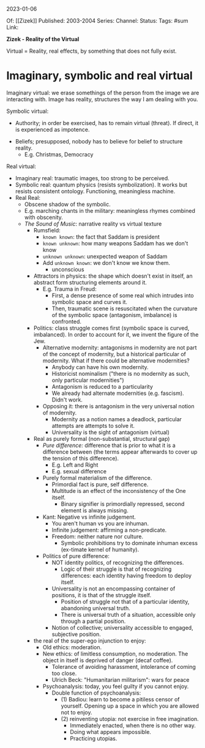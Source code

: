 2023-01-06

Of: [[Zizek]]
Published: 2003-2004
Series: 
Channel: 
Status: 
Tags: #sum
Link: 



**Zizek - Reality of the Virtual**

Virtual = Reality, real effects, by something that does not fully exist.

# Imaginary, symbolic and real virtual

Imaginary virtual: we erase somethings of the person from the image we are interacting with. Image has reality, structures the way I am dealing with you.

Symbolic virtual:
- Authority; in order be exercised, has to remain virtual (threat). If direct, it is experienced as impotence.
* Beliefs; presupposed, nobody has to believe for belief to structure reality.
	* E.g. Christmas, Democracy

Real virtual:
* Imaginary real: traumatic images, too strong to be perceived.
* Symbolic real: quantum physics (resists symbolization). It works but resists consistent ontology. Functioning, meaningless machine.
* Real Real:
     * Obscene shadow of the symbolic.
     * E.g. marching chants in the military: meaningless rhymes combined with obscenity.
     - *The Sound of Music*: narrative reality vs virtual texture 
        * Rumsfield:
            * `known known`: the fact that Saddam is president
            * `known unknown`: how many weapons Saddam has we don't know
            * `unknown unknown`: unexpected weapon of Saddam
            * Add `unknown known`: we don't know we know them.
                * unconscious
        * Attractors in physics: the shape which doesn't exist in itself, an abstract form structuring elements around it.
            * E.g. Trauma in Freud: 
                * First, a dense presence of some real which intrudes into symbolic space and curves it.
                * Then, traumatic scene is resuscitated when the curvature of the symbolic space (antagonism, imbalance) is confronted.
        * Politics: class struggle comes first (symbolic space is curved, imbalanced). In order to account for it, we invent the figure of the Jew.
            * Alternative modernity: antagonisms in modernity are not part of the concept of modernity, but a historical particular of modernity. What if there could be alternative modernities?
                * Anybody can have his own modernity.
                * Historicist nominalism ("there is no modernity as such, only particular modernities")
                * Antagonism is reduced to a particularity
                * We already had alternate modernities (e.g. fascism). Didn't work.
            * Opposing it: there is antagonism in the very universal notion of modernity.
                * Modernity as a notion names a deadlock, particular attempts are attempts to solve it.
                * Universality is the sight of antagonism (virtual)
        * Real as purely formal (non-substantial, structural gap)
            * *Pure difference:* difference that is prior to what it is a difference between (the terms appear afterwards to cover up the tension of this difference).
                * E.g. Left and Right
                * E.g. sexual difference
            * Purely formal materialism of the difference.
                * Primordial fact is pure, self difference.
                * Multitude is an effect of the inconsistency of the One itself.
                    * Binary signifier is primordially repressed, second element is always missing.
            * Kant: Negative vs infinite judgement.
                * You aren't human vs you are inhuman.
                * Infinite judgement: affirming a non-predicate.
                * Freedom: neither nature nor culture.
                    * Symbolic prohibitions try to dominate inhuman excess (ex-timate kernel of humanity).
            * Politics of pure difference:
                * NOT identity politics, of recognizing the differences.
                    * Logic of their struggle is that of recognizing differences: each identity having freedom to deploy itself.
                * Universality is not an encompassing container of positions, it is that of the struggle itself.
                    * Position of struggle not that of a particular identity, abandoning universal truth.
                    * There is universal truth of a situation, accessible only through a partial position.
                * Notion of collective; universality accessible to engaged, subjective position.
        * the real of the super-ego injunction to enjoy:
            * Old ethics: moderation.
            * New ethics: of limitless consumption, no moderation. The object in itself is deprived of danger (decaf coffee).
                * Tolerance of avoiding harassment, intolerance of coming too close.
                * Ulrich Beck: "Humanitarian militarism": wars for peace
            * Psychoanalysis: today, you feel guilty if you cannot enjoy.
                * Double function of psychoanalysis:
                    * (1) Badiou: learn to become a pitiless censor of yourself. Opening up a space in which you are allowed not to enjoy.
                    * (2) reinventing utopia: not exercise in free imagination.
                        * Immediately enacted, when there is no other way.
                        * Doing what appears impossible.
                        * Practicing utopias.